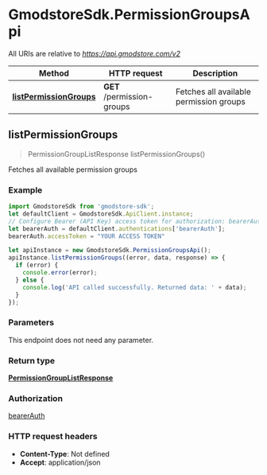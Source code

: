 # GmodstoreSdk.PermissionGroupsApi

All URIs are relative to *https://api.gmodstore.com/v2*

Method | HTTP request | Description
------------- | ------------- | -------------
[**listPermissionGroups**](PermissionGroupsApi.md#listPermissionGroups) | **GET** /permission-groups | Fetches all available permission groups



## listPermissionGroups

> PermissionGroupListResponse listPermissionGroups()

Fetches all available permission groups

### Example

```javascript
import GmodstoreSdk from 'gmodstore-sdk';
let defaultClient = GmodstoreSdk.ApiClient.instance;
// Configure Bearer (API Key) access token for authorization: bearerAuth
let bearerAuth = defaultClient.authentications['bearerAuth'];
bearerAuth.accessToken = "YOUR ACCESS TOKEN"

let apiInstance = new GmodstoreSdk.PermissionGroupsApi();
apiInstance.listPermissionGroups((error, data, response) => {
  if (error) {
    console.error(error);
  } else {
    console.log('API called successfully. Returned data: ' + data);
  }
});
```

### Parameters

This endpoint does not need any parameter.

### Return type

[**PermissionGroupListResponse**](PermissionGroupListResponse.md)

### Authorization

[bearerAuth](../README.md#bearerAuth)

### HTTP request headers

- **Content-Type**: Not defined
- **Accept**: application/json

